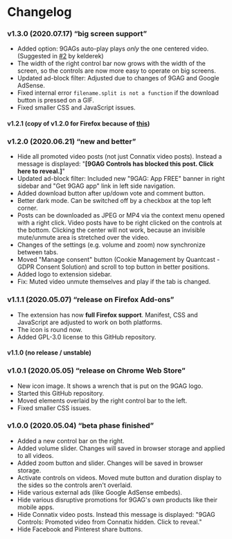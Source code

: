 # Changelog

### v1.3.0 (2020.07.17) “big screen support”
- Added option: 9GAGs auto-play plays _only_ the one centered video. (Suggested in [#2](https://github.com/niklas-englert/9GAG-Controls/issues/2) by kelderek)
- The width of the right control bar now grows with the width of the screen, so the controls are now more easy to operate on big screens.
- Updated ad-block filter: Adjusted due to changes of 9GAG and Google AdSense.
- Fixed internal error `filename.split is not a function` if the download button is pressed on a GIF.
- Fixed smaller CSS and JavaScript issues.

#### v1.2.1 (copy of v1.2.0 for Firefox because of [ this](https://discourse.mozilla.org/t/-/62570))

### v1.2.0 (2020.06.21) “new and better”
- Hide all promoted video posts (not just Connatix video posts). Instead a message is displayed: "**[9GAG Controls has blocked this post. Click here to reveal.]**"
- Updated ad-block filter: Included new "9GAG: App FREE" banner in right sidebar and "Get 9GAG app" link in left side navigation.
- Added download button after up/down vote and comment button.
- Better dark mode. Can be switched off by a checkbox at the top left corner.
- Posts can be downloaded as JPEG or MP4 via the context menu opened with a right click. Video posts have to be right clicked on the controls at the bottom. Clicking the center will not work, because an invisible mute/unmute area is stretched over the video.
- Changes of the settings (e.g. volume and zoom) now synchronize between tabs.
- Moved "Manage consent" button (Cookie Management by Quantcast - GDPR Consent Solution) and scroll to top button in better positions.
- Added logo to extension sidebar.
- Fix: Muted video unmute themselves and play if the tab is changed.

### v1.1.1 (2020.05.07) “release on Firefox Add-ons”
- The extension has now **full Firefox support**. Manifest, CSS and JavaScript are adjusted to work on both platforms.
- The icon is round now.
- Added GPL-3.0 license to this GitHub repository.

#### v1.1.0 (no release / unstable)

### v1.0.1 (2020.05.05) “release on Chrome Web Store”
- New icon image. It shows a wrench that is put on the 9GAG logo.
- Started this GitHub repository.
- Moved elements overlaid by the right control bar to the left.
- Fixed smaller CSS issues.

### v1.0.0 (2020.05.04) “beta phase finished”
- Added a new control bar on the right.
- Added volume slider. Changes will saved in browser storage and applied to all videos.
- Added zoom button and slider. Changes will be saved in browser storage.
- Activate controls on videos. Moved mute button and duration display to the sides so the controls aren't overlaid.
- Hide various external ads (like Google AdSense embeds).
- Hide various disruptive promotions for 9GAG's own products like their mobile apps.
- Hide Connatix video posts. Instead this message is displayed: "9GAG Controls: Promoted video from Connatix hidden. Click to reveal."
- Hide Facebook and Pinterest share buttons.
